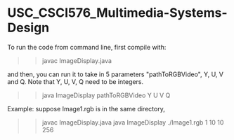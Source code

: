 # USC_CSCI576_Multimedia-Systems-Design
To run the code from command line, first compile with:

>> javac ImageDisplay.java

and then, you can run it to take in 5 parameters "pathToRGBVideo", Y, U, V and Q. Note that Y, U, V, Q need to be integers.

>> java ImageDisplay pathToRGBVideo Y U V Q


Example: suppose Image1.rgb is in the same directory,

>> javac ImageDisplay.java
>> java ImageDisplay ./Image1.rgb 1 10 10 256
